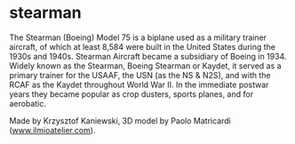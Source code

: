 # stearman
The Stearman (Boeing) Model 75 is a biplane used as a military trainer aircraft, of which at least 8,584 were built in the United States during the 1930s and 1940s. Stearman Aircraft became a subsidiary of Boeing in 1934. Widely known as the Stearman, Boeing Stearman or Kaydet, it served as a primary trainer for the USAAF, the USN (as the NS & N2S), and with the RCAF as the Kaydet throughout World War II. In the immediate postwar years they became popular as crop dusters, sports planes, and for aerobatic.

Made by Krzysztof Kaniewski, 
3D model by Paolo Matricardi (www.ilmioatelier.com).
